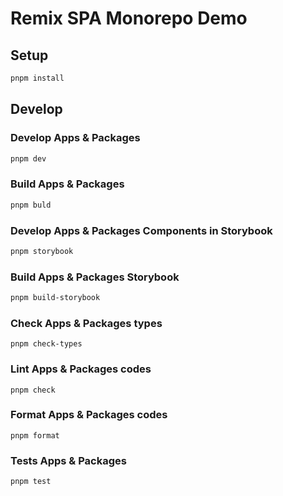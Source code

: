 # Remix SPA Monorepo Demo

## Setup

```sh
pnpm install
```

## Develop

### Develop Apps & Packages

```sh
pnpm dev
```

### Build Apps & Packages

```sh
pnpm buld
```

### Develop Apps & Packages Components in Storybook

```sh
pnpm storybook
```

### Build Apps & Packages Storybook

```sh
pnpm build-storybook
```

### Check Apps & Packages types

```
pnpm check-types
```

### Lint Apps & Packages codes

```
pnpm check
```

### Format Apps & Packages codes

```
pnpm format
```

### Tests Apps & Packages

```
pnpm test
```
